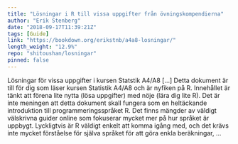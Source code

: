 ```yaml
---
title: "Lösningar i R till vissa uppgifter från övningskompendierna"
author: "Erik Stenberg"
date: "2018-09-17T11:39:21Z"
tags: [Guide]
link: "https://bookdown.org/erikstnb/a4a8-losningar/"
length_weight: "12.9%"
repo: "shitoushan/losningar"
pinned: false
---
```


Lösningar för vissa uppgifter i kursen Statstik A4/A8 [...] Detta dokument är till för dig som läser kursen Statistik A4/A8 och är nyfiken på R. Innehållet är tänkt att förena lite nytta (lösa uppgifter) med nöje (lära dig lite R). Det är inte meningen att detta dokument skall fungera som en heltäckande introduktion till programmeringsspråket R. Det finns mängder av väldigt välskrivna guider online som fokuserar mycket mer på hur språket är uppbygt. Lyckligtvis är R väldigt enkelt att komma igång med, och det krävs inte mycket förståelse för själva språket för att göra enkla beräkningar, ...
